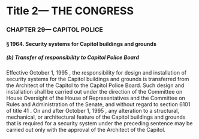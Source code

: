 
# Title 2— THE CONGRESS
### CHAPTER 29— CAPITOL POLICE
#### § 1964. Security systems for Capitol buildings and grounds
##### (b) Transfer of responsibility to Capitol Police Board

Effective October 1, 1995 , the responsibility for design and installation of security systems for the Capitol buildings and grounds is transferred from the Architect of the Capitol to the Capitol Police Board. Such design and installation shall be carried out under the direction of the Committee on House Oversight of the House of Representatives and the Committee on Rules and Administration of the Senate, and without regard to section 6101 of title 41 . On and after October 1, 1995 , any alteration to a structural, mechanical, or architectural feature of the Capitol buildings and grounds that is required for a security system under the preceding sentence may be carried out only with the approval of the Architect of the Capitol.

